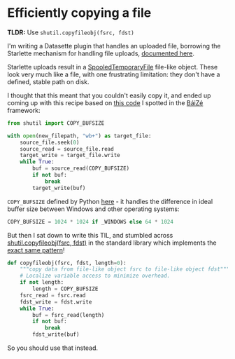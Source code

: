 # Efficiently copying a file

**TLDR:** Use `shutil.copyfileobj(fsrc, fdst)`

I'm writing a Datasette plugin that handles an uploaded file, borrowing the Starlette mechanism for handling file uploads, [documented here](https://www.starlette.io/requests/#request-files).

Starlette uploads result in a [SpooledTemporaryFile](https://docs.python.org/3/library/tempfile.html#tempfile.SpooledTemporaryFile) file-like object. These look very much like a file, with one frustrating limitation: they don't have a defined, stable path on disk.

I thought that this meant that you couldn't easily copy it, and ended up coming up with this recipe based on [this code](https://github.com/abersheeran/baize/blob/23791841f30ca92775e50a544a8606d1d4deac93/baize/datastructures.py#L543-L561) I spotted in the [BáiZé](https://github.com/abersheeran/baize) framework:

```python
from shutil import COPY_BUFSIZE

with open(new_filepath, "wb+") as target_file:
    source_file.seek(0)
    source_read = source_file.read
    target_write = target_file.write
    while True:
        buf = source_read(COPY_BUFSIZE)
        if not buf:
            break
        target_write(buf)
```
`COPY_BUFSIZE` defined by Python [here](https://github.com/python/cpython/blob/v3.10.4/Lib/shutil.py#L42) - it handles the difference in ideal buffer size between Windows and other operating systems:
```python
COPY_BUFSIZE = 1024 * 1024 if _WINDOWS else 64 * 1024
```
But then I sat down to write this TIL, and stumbled across [shutil.copyfileobj(fsrc, fdst)](https://docs.python.org/3/library/shutil.html#shutil.copyfileobj) in the standard library which implements the [exact same pattern](https://github.com/python/cpython/blob/v3.10.4/Lib/shutil.py#L187-L198)!

```python
def copyfileobj(fsrc, fdst, length=0):
    """copy data from file-like object fsrc to file-like object fdst"""
    # Localize variable access to minimize overhead.
    if not length:
        length = COPY_BUFSIZE
    fsrc_read = fsrc.read
    fdst_write = fdst.write
    while True:
        buf = fsrc_read(length)
        if not buf:
            break
        fdst_write(buf)
```
So you should use that instead.
